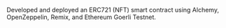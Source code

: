 Developed and deployed an ERC721 (NFT) smart contract using Alchemy, OpenZeppelin, Remix, and Ethereum Goerli Testnet.
